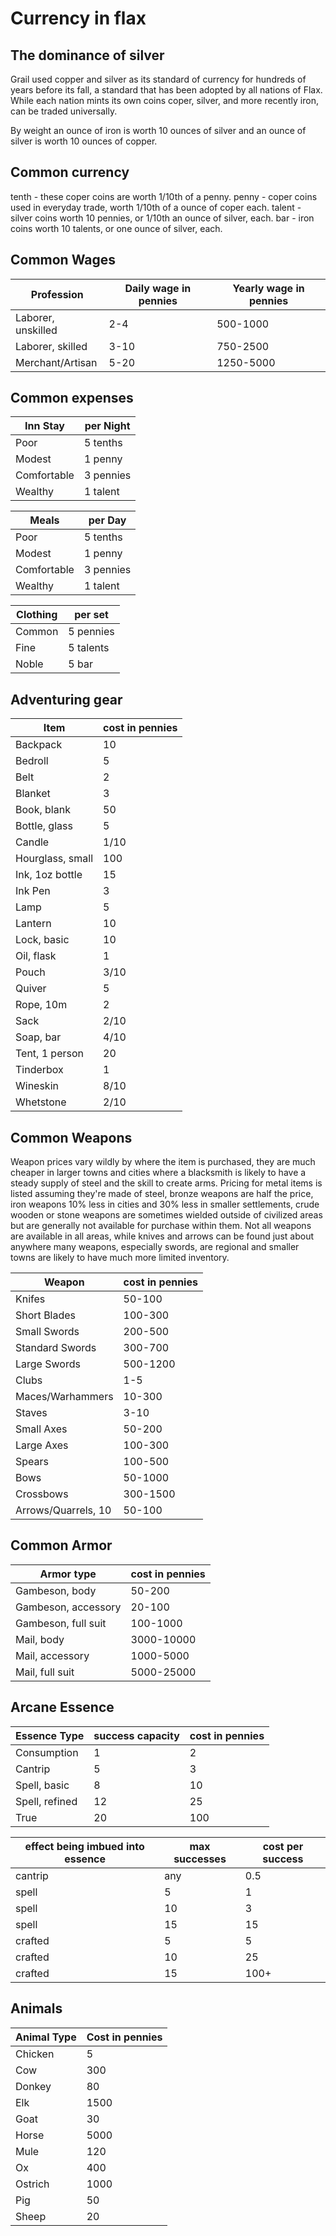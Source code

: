 # Currency in flax

## The dominance of silver
Grail used copper and silver as its standard of currency for hundreds of years before its fall, a standard that has been adopted by all nations of Flax. While each nation mints its own coins coper, silver, and more recently iron, can be traded universally.

By weight an ounce of iron is worth 10 ounces of silver and an ounce of silver is worth 10 ounces of copper.

## Common currency
tenth - these coper coins are worth 1/10th of a penny.
penny - coper coins used in everyday trade, worth 1/10th of a ounce of coper each.
talent -  silver coins worth 10 pennies, or 1/10th an ounce of silver, each.
bar - iron coins worth 10 talents, or one ounce of silver, each.

## Common Wages

| Profession | Daily wage in pennies | Yearly wage in pennies |
| --- | --- | --- |
| Laborer, unskilled | 2-4 | 500-1000 |
| Laborer, skilled | 3-10 | 750-2500 |
| Merchant/Artisan | 5-20 | 1250-5000 |

## Common expenses

| Inn Stay  | per Night |
| --- | --- |
| Poor   |  5 tenths |
| Modest   | 1 penny  |
| Comfortable   | 3 pennies  |
| Wealthy  | 1 talent  |

| Meals  | per Day |
| --- | --- |
| Poor   |  5 tenths |
| Modest   | 1 penny  |
| Comfortable   | 3 pennies  |
| Wealthy  | 1 talent  |

| Clothing  | per set |
| --- | --- |
| Common   |  5 pennies |
| Fine   | 5 talents  |
| Noble   | 5 bar  |

## Adventuring gear

| Item | cost in pennies |
| --- | --- |
| Backpack   | 10  |
| Bedroll   | 5 |
| Belt   |  2  |
| Blanket   | 3 |
| Book, blank  | 50  |
| Bottle, glass   | 5   |
| Candle   | 1/10  |
| Hourglass, small  | 100  |
| Ink, 1oz bottle   | 15  |
| Ink Pen   | 3  |
| Lamp  | 5   |
| Lantern   | 10  |
| Lock, basic   | 10  |
| Oil, flask   | 1   |
| Pouch   | 3/10  |
| Quiver   | 5  |
| Rope, 10m   | 2  |
| Sack   | 2/10  |
| Soap, bar   | 4/10  |
| Tent, 1 person   | 20  |
| Tinderbox   | 1   |
| Wineskin   | 8/10  |
| Whetstone   | 2/10  |

## Common Weapons
Weapon prices vary wildly by where the item is purchased, they are much cheaper in larger towns and cities where a blacksmith is likely to have a steady supply of steel and the skill to create arms. Pricing for metal items is listed assuming they're made of steel, bronze weapons are half the price, iron weapons 10% less in cities and 30% less in smaller settlements, crude wooden or stone weapons are sometimes wielded outside of civilized areas but are generally not available for purchase within them. Not all weapons are available in all areas, while knives and arrows can be found just about anywhere many weapons, especially swords, are regional and smaller towns are likely to have much more limited inventory.

| Weapon | cost in pennies |
| --- | --- |
| Knifes   | 50-100 |
| Short Blades | 100-300 |
| Small Swords  |  200-500 |
| Standard Swords   | 300-700  |
| Large Swords   | 500-1200  |
| Clubs   | 1-5  |
| Maces/Warhammers | 10-300 |
| Staves   | 3-10 |
| Small Axes  | 50-200 |
| Large Axes   | 100-300  |
| Spears   | 100-500 |
| Bows   | 50-1000|
| Crossbows   | 300-1500 |
| Arrows/Quarrels, 10   | 50-100 |


## Common Armor

| Armor type | cost in pennies |
| --- | --- |
| Gambeson, body   | 50-200 |
| Gambeson, accessory   | 20-100 |
| Gambeson, full suit   | 100-1000 |
| Mail, body   | 3000-10000 |
| Mail, accessory   | 1000-5000 |
| Mail, full suit   | 5000-25000 |


## Arcane Essence

| Essence Type | success capacity | cost in pennies |
| --- | --- | --- |
| Consumption | 1 | 2 |
| Cantrip | 5  | 3 |
| Spell, basic | 8 | 10 |
| Spell, refined | 12 | 25 |
| True | 20 | 100 |

| effect being imbued into essence | max successes | cost per success|
| --- | --- | --- |
| cantrip | any  | 0.5 |
| spell | 5 | 1 |
| spell | 10 | 3 |
| spell | 15  | 15 |
| crafted | 5  | 5 |
| crafted | 10 | 25 |
| crafted | 15 | 100+ |

## Animals

| Animal Type | Cost in pennies |
| --- | --- |
| Chicken | 5 |
| Cow | 300 |
| Donkey | 80 |
| Elk   | 1500 |
| Goat   | 30 |
| Horse   | 5000 |
| Mule   | 120 |
| Ox   | 400 |
| Ostrich   | 1000 |
| Pig   | 50 |
| Sheep   | 20 |
